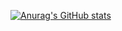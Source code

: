 [![Anurag's GitHub stats](https://github-readme-stats.vercel.app/api?username=sango09)](https://github.com/anuraghazra/github-readme-stats)
